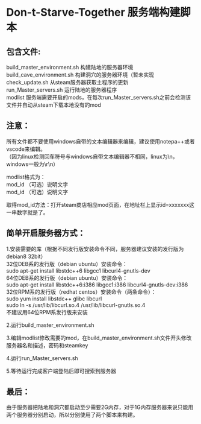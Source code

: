  Don-t-Starve-Together 服务端构建脚本
=======================================

包含文件:
---------------------------------------
build_master_environment.sh     构建陆地的服务器环境<br>
build_cave_environment.sh       构建洞穴的服务器环境（暂未实现<br>
check_update.sh                 从steam服务器获取主程序的更新<br>
run_Master_servers.sh           运行陆地的服务器程序<br>
modlist                         服务端需要开启的mods，在每次run_Master_servers.sh之前会检测该文件并自动从steam下载本地没有的mod<br>

注意：
-----
所有文件都不要使用windows自带的文本编辑器来编辑，建议使用notepa++或者vscode来编辑。<br>
（因为linux检测回车符号与windows自带文本编辑器不相同，linux为\n，windows一般为\r\n）<br>

modlist格式为：<br>
mod_id    （可选）说明文字<br>
mod_id    （可选）说明文字<br>

取得mod_id方法：打开steam商店相应mod页面，在地址栏上显示id=xxxxxxx这一串数字就是了。<br>


简单开启服务器方式：
-----------------
1.安装需要的库（根据不同发行版安装命令不同，服务器建议安装的发行版为debian8 32bit）<br>
    32位DEB系的发行版（debian ubuntu）安装命令：<br>
        sudo apt-get install libstdc++6 libgcc1 libcurl4-gnutls-dev<br>
    64位DEB系的发行版（debian ubuntu）安装命令：  <br>
        sudo apt-get install libstdc++6:i386 libgcc1:i386 libcurl4-gnutls-dev:i386<br>
    32位RPM系的发行版（redhat centos）安装命令（两条命令）： <br>
        sudo yum install libstdc++ glibc libcurl <br>
        sudo ln -s /usr/lib/libcurl.so.4 /usr/lib/libcurl-gnutls.so.4<br>
    不建议用64位RPM系发行版来安装<br>
    
2.运行build_master_environment.sh <br>

3.编辑modlist修改需要的mod，在build_master_environment.sh文件开头修改服务器名和描述，密码和steamkey<br>

4.运行run_Master_servers.sh <br>

5.等待运行完成客户端登陆后即可搜索到服务器<br>

最后：
-----
由于服务器把陆地和洞穴都启动至少需要2G内存，对于1G内存服务器来说只能用两个服务器分别启动，所以分别使用了两个脚本来构建。<br>